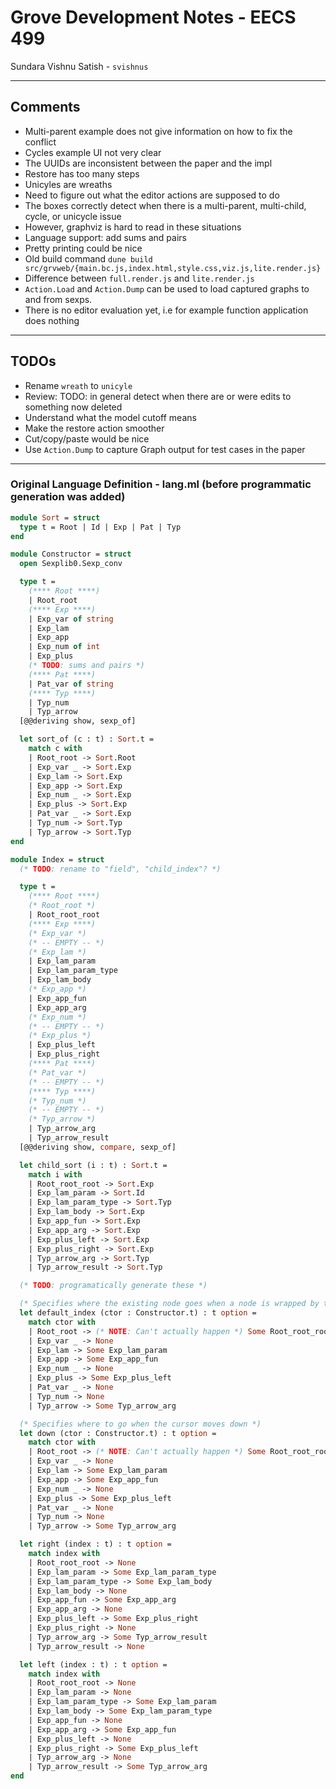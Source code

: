 # Grove Development Notes - EECS 499

Sundara Vishnu Satish -  `svishnus`

---

## Comments

- Multi-parent example does not give information on how to fix the conflict
- Cycles example UI not very clear
- The UUIDs are inconsistent between the paper and the impl
- Restore has too many steps
- Unicyles are wreaths
- Need to figure out what the editor actions are supposed to do
- The boxes correctly detect when there is a multi-parent, multi-child, cycle, or unicycle issue
- However, graphviz is hard to read in these situations
- Language support: add sums and pairs
- Pretty printing could be nice
- Old build command `dune build src/grvweb/{main.bc.js,index.html,style.css,viz.js,lite.render.js}`
- Difference between `full.render.js` and `lite.render.js`
- `Action.Load` and `Action.Dump` can be used to load captured graphs to and from sexps.
- There is no editor evaluation yet, i.e for example function application does nothing

---

## TODOs

- Rename `wreath` to `unicyle`
- Review: TODO: in general detect when there are or were edits to something now deleted
- Understand what the model cutoff means
- Make the restore action smoother
- Cut/copy/paste would be nice
- Use `Action.Dump` to capture Graph output for test cases in the paper

---

### Original Language Definition - lang.ml (before programmatic generation was added)

```ocaml
module Sort = struct
  type t = Root | Id | Exp | Pat | Typ
end

module Constructor = struct
  open Sexplib0.Sexp_conv

  type t =
    (**** Root ****)
    | Root_root
    (**** Exp ****)
    | Exp_var of string
    | Exp_lam
    | Exp_app
    | Exp_num of int
    | Exp_plus
    (* TODO: sums and pairs *)
    (**** Pat ****)
    | Pat_var of string
    (**** Typ ****)
    | Typ_num
    | Typ_arrow
  [@@deriving show, sexp_of]

  let sort_of (c : t) : Sort.t =
    match c with
    | Root_root -> Sort.Root
    | Exp_var _ -> Sort.Exp
    | Exp_lam -> Sort.Exp
    | Exp_app -> Sort.Exp
    | Exp_num _ -> Sort.Exp
    | Exp_plus -> Sort.Exp
    | Pat_var _ -> Sort.Exp
    | Typ_num -> Sort.Typ
    | Typ_arrow -> Sort.Typ
end

module Index = struct
  (* TODO: rename to "field", "child_index"? *)

  type t =
    (**** Root ****)
    (* Root_root *)
    | Root_root_root
    (**** Exp ****)
    (* Exp_var *)
    (* -- EMPTY -- *)
    (* Exp_lam *)
    | Exp_lam_param
    | Exp_lam_param_type
    | Exp_lam_body
    (* Exp_app *)
    | Exp_app_fun
    | Exp_app_arg
    (* Exp_num *)
    (* -- EMPTY -- *)
    (* Exp_plus *)
    | Exp_plus_left
    | Exp_plus_right
    (**** Pat ****)
    (* Pat_var *)
    (* -- EMPTY -- *)
    (**** Typ ****)
    (* Typ_num *)
    (* -- EMPTY -- *)
    (* Typ_arrow *)
    | Typ_arrow_arg
    | Typ_arrow_result
  [@@deriving show, compare, sexp_of]

  let child_sort (i : t) : Sort.t =
    match i with
    | Root_root_root -> Sort.Exp
    | Exp_lam_param -> Sort.Id
    | Exp_lam_param_type -> Sort.Typ
    | Exp_lam_body -> Sort.Exp
    | Exp_app_fun -> Sort.Exp
    | Exp_app_arg -> Sort.Exp
    | Exp_plus_left -> Sort.Exp
    | Exp_plus_right -> Sort.Exp
    | Typ_arrow_arg -> Sort.Typ
    | Typ_arrow_result -> Sort.Typ

  (* TODO: programatically generate these *)

  (* Specifies where the existing node goes when a node is wrapped by the given constructor *)
  let default_index (ctor : Constructor.t) : t option =
    match ctor with
    | Root_root -> (* NOTE: Can't actually happen *) Some Root_root_root
    | Exp_var _ -> None
    | Exp_lam -> Some Exp_lam_param
    | Exp_app -> Some Exp_app_fun
    | Exp_num _ -> None
    | Exp_plus -> Some Exp_plus_left
    | Pat_var _ -> None
    | Typ_num -> None
    | Typ_arrow -> Some Typ_arrow_arg

  (* Specifies where to go when the cursor moves down *)
  let down (ctor : Constructor.t) : t option =
    match ctor with
    | Root_root -> (* NOTE: Can't actually happen *) Some Root_root_root
    | Exp_var _ -> None
    | Exp_lam -> Some Exp_lam_param
    | Exp_app -> Some Exp_app_fun
    | Exp_num _ -> None
    | Exp_plus -> Some Exp_plus_left
    | Pat_var _ -> None
    | Typ_num -> None
    | Typ_arrow -> Some Typ_arrow_arg

  let right (index : t) : t option =
    match index with
    | Root_root_root -> None
    | Exp_lam_param -> Some Exp_lam_param_type
    | Exp_lam_param_type -> Some Exp_lam_body
    | Exp_lam_body -> None
    | Exp_app_fun -> Some Exp_app_arg
    | Exp_app_arg -> None
    | Exp_plus_left -> Some Exp_plus_right
    | Exp_plus_right -> None
    | Typ_arrow_arg -> Some Typ_arrow_result
    | Typ_arrow_result -> None

  let left (index : t) : t option =
    match index with
    | Root_root_root -> None
    | Exp_lam_param -> None
    | Exp_lam_param_type -> Some Exp_lam_param
    | Exp_lam_body -> Some Exp_lam_param_type
    | Exp_app_fun -> None
    | Exp_app_arg -> Some Exp_app_fun
    | Exp_plus_left -> None
    | Exp_plus_right -> Some Exp_plus_left
    | Typ_arrow_arg -> None
    | Typ_arrow_result -> Some Typ_arrow_arg
end

```
